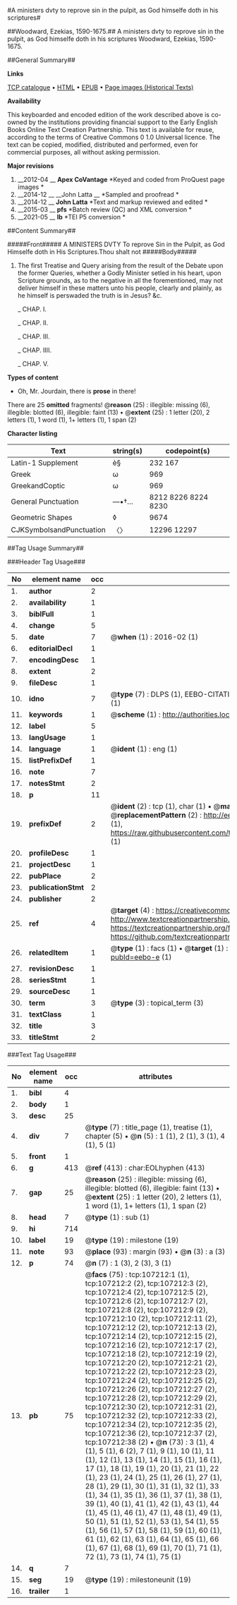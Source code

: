 #A ministers dvty to reprove sin in the pulpit, as God himselfe doth in his scriptures#

##Woodward, Ezekias, 1590-1675.##
A ministers dvty to reprove sin in the pulpit, as God himselfe doth in his scriptures
Woodward, Ezekias, 1590-1675.

##General Summary##

**Links**

[TCP catalogue](http://www.ota.ox.ac.uk/tcp/)  • 
[HTML](http://tei.it.ox.ac.uk/tcp/Texts-HTML/free/A66/A66999.html)  • 
[EPUB](http://tei.it.ox.ac.uk/tcp/Texts-EPUB/free/A66/A66999.epub) • 
[Page images (Historical Texts)](https://historicaltexts.jisc.ac.uk/eebo-18229184e)

**Availability**

This keyboarded and encoded edition of the work described above is co-owned by the
    institutions providing financial support to the Early English Books Online Text Creation
    Partnership. This text is available for reuse, according to the terms of  Creative Commons 0 1.0 Universal
    licence. The text can be copied, modified, distributed and performed, even for commercial
    purposes, all without asking permission.

**Major revisions**

1. __2012-04 __ __Apex CoVantage__ *Keyed and coded from ProQuest page images *
1. __2014-12 __ __John Latta __ *Sampled and proofread *
1. __2014-12 __ __John Latta__ *Text and markup reviewed and edited *
1. __2015-03 __ __pfs__ *Batch review (QC) and XML conversion *
1. __2021-05 __ __lb__ *TEI P5 conversion *

##Content Summary##

#####Front#####
A MINISTERS DVTY To reprove Sin in the Pulpit, as God Himselfe doth in His Scriptures.Thou shalt not
#####Body#####

1. The first Treatise and Query arising from the result of the Debate upon the former Queries, whether a Godly Minister setled in his heart, upon Scripture grounds, as to the negative in all the forementioned, may not deliver himself in these matters unto his people, clearly and plainly, as he himself is perswaded the truth is in Jesus? &c.

    _ CHAP. I.

    _ CHAP. II.

    _ CHAP. III.

    _ CHAP. IIII.

    _ CHAP. V.

**Types of content**

  * Oh, Mr. Jourdain, there is **prose** in there!

There are 25 **omitted** fragments! 
 @__reason__ (25) : illegible: missing (6), illegible: blotted (6), illegible: faint (13)  •  @__extent__ (25) : 1 letter (20), 2 letters (1), 1 word (1), 1+ letters (1), 1 span (2)

**Character listing**


|Text|string(s)|codepoint(s)|
|---|---|---|
|Latin-1 Supplement|è§|232 167|
|Greek|ω|969|
|GreekandCoptic|ω|969|
|General Punctuation|—•†…|8212 8226 8224 8230|
|Geometric Shapes|◊|9674|
|CJKSymbolsandPunctuation|〈〉|12296 12297|

##Tag Usage Summary##

###Header Tag Usage###

|No|element name|occ|attributes|
|---|---|---|---|
|1.|__author__|2||
|2.|__availability__|1||
|3.|__biblFull__|1||
|4.|__change__|5||
|5.|__date__|7| @__when__ (1) : 2016-02 (1)|
|6.|__editorialDecl__|1||
|7.|__encodingDesc__|1||
|8.|__extent__|2||
|9.|__fileDesc__|1||
|10.|__idno__|7| @__type__ (7) : DLPS (1), EEBO-CITATION (1), VID (1), EEBO-PROQUEST (1), STC (2), OCLC (1)|
|11.|__keywords__|1| @__scheme__ (1) : http://authorities.loc.gov/ (1)|
|12.|__label__|5||
|13.|__langUsage__|1||
|14.|__language__|1| @__ident__ (1) : eng (1)|
|15.|__listPrefixDef__|1||
|16.|__note__|7||
|17.|__notesStmt__|2||
|18.|__p__|11||
|19.|__prefixDef__|2| @__ident__ (2) : tcp (1), char (1)  •  @__matchPattern__ (2) : ([0-9\-]+):([0-9IVX]+) (1), (.+) (1)  •  @__replacementPattern__ (2) : http://eebo.chadwyck.com/downloadtiff?vid=$1&page=$2 (1), https://raw.githubusercontent.com/textcreationpartnership/Texts/master/tcpchars.xml#$1 (1)|
|20.|__profileDesc__|1||
|21.|__projectDesc__|1||
|22.|__pubPlace__|2||
|23.|__publicationStmt__|2||
|24.|__publisher__|2||
|25.|__ref__|4| @__target__ (4) : https://creativecommons.org/publicdomain/zero/1.0/ (1), http://www.textcreationpartnership.org/docs/. (1), https://textcreationpartnership.org/faq/#faq05 (1), https://github.com/textcreationpartnership (1)|
|26.|__relatedItem__|1| @__type__ (1) : facs (1)  •  @__target__ (1) : https://data.historicaltexts.jisc.ac.uk/view?pubId=eebo-e (1)|
|27.|__revisionDesc__|1||
|28.|__seriesStmt__|1||
|29.|__sourceDesc__|1||
|30.|__term__|3| @__type__ (3) : topical_term (3)|
|31.|__textClass__|1||
|32.|__title__|3||
|33.|__titleStmt__|2||


###Text Tag Usage###

|No|element name|occ|attributes|
|---|---|---|---|
|1.|__bibl__|4||
|2.|__body__|1||
|3.|__desc__|25||
|4.|__div__|7| @__type__ (7) : title_page (1), treatise (1), chapter (5)  •  @__n__ (5) : 1 (1), 2 (1), 3 (1), 4 (1), 5 (1)|
|5.|__front__|1||
|6.|__g__|413| @__ref__ (413) : char:EOLhyphen (413)|
|7.|__gap__|25| @__reason__ (25) : illegible: missing (6), illegible: blotted (6), illegible: faint (13)  •  @__extent__ (25) : 1 letter (20), 2 letters (1), 1 word (1), 1+ letters (1), 1 span (2)|
|8.|__head__|7| @__type__ (1) : sub (1)|
|9.|__hi__|714||
|10.|__label__|19| @__type__ (19) : milestone (19)|
|11.|__note__|93| @__place__ (93) : margin (93)  •  @__n__ (3) : a (3)|
|12.|__p__|74| @__n__ (7) : 1 (3), 2 (3), 3 (1)|
|13.|__pb__|75| @__facs__ (75) : tcp:107212:1 (1), tcp:107212:2 (2), tcp:107212:3 (2), tcp:107212:4 (2), tcp:107212:5 (2), tcp:107212:6 (2), tcp:107212:7 (2), tcp:107212:8 (2), tcp:107212:9 (2), tcp:107212:10 (2), tcp:107212:11 (2), tcp:107212:12 (2), tcp:107212:13 (2), tcp:107212:14 (2), tcp:107212:15 (2), tcp:107212:16 (2), tcp:107212:17 (2), tcp:107212:18 (2), tcp:107212:19 (2), tcp:107212:20 (2), tcp:107212:21 (2), tcp:107212:22 (2), tcp:107212:23 (2), tcp:107212:24 (2), tcp:107212:25 (2), tcp:107212:26 (2), tcp:107212:27 (2), tcp:107212:28 (2), tcp:107212:29 (2), tcp:107212:30 (2), tcp:107212:31 (2), tcp:107212:32 (2), tcp:107212:33 (2), tcp:107212:34 (2), tcp:107212:35 (2), tcp:107212:36 (2), tcp:107212:37 (2), tcp:107212:38 (2)  •  @__n__ (73) : 3 (1), 4 (1), 5 (1), 6 (2), 7 (1), 9 (1), 10 (1), 11 (1), 12 (1), 13 (1), 14 (1), 15 (1), 16 (1), 17 (1), 18 (1), 19 (1), 20 (1), 21 (1), 22 (1), 23 (1), 24 (1), 25 (1), 26 (1), 27 (1), 28 (1), 29 (1), 30 (1), 31 (1), 32 (1), 33 (1), 34 (1), 35 (1), 36 (1), 37 (1), 38 (1), 39 (1), 40 (1), 41 (1), 42 (1), 43 (1), 44 (1), 45 (1), 46 (1), 47 (1), 48 (1), 49 (1), 50 (1), 51 (1), 52 (1), 53 (1), 54 (1), 55 (1), 56 (1), 57 (1), 58 (1), 59 (1), 60 (1), 61 (1), 62 (1), 63 (1), 64 (1), 65 (1), 66 (1), 67 (1), 68 (1), 69 (1), 70 (1), 71 (1), 72 (1), 73 (1), 74 (1), 75 (1)|
|14.|__q__|7||
|15.|__seg__|19| @__type__ (19) : milestoneunit (19)|
|16.|__trailer__|1||
